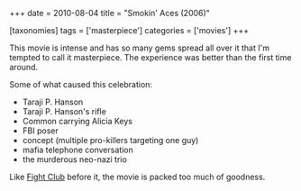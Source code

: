 +++
date = 2010-08-04
title = "Smokin' Aces (2006)"

[taxonomies]
tags = ['masterpiece']
categories = ['movies']
+++

This movie is intense and has so many gems spread all over it that I\'m
tempted to call it masterpiece. The experience was better than the first
time around.

Some of what caused this celebration:

-   Taraji P. Hanson
-   Taraji P. Hanson\'s rifle
-   Common carrying Alicia Keys
-   FBI poser
-   concept (multiple pro-killers targeting one guy)
-   mafia telephone conversation
-   the murderous neo-nazi trio

Like [Fight Club] before it, the movie is packed too much of goodness.

  [Fight Club]: http://movies.tshepang.net/fight-club-1999
